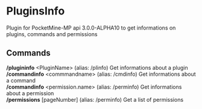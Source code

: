 # PluginsInfo
Plugin for PocketMine-MP api 3.0.0-ALPHA10 to get informations on plugins, commands and permissions
## Commands
**/plugininfo** \<PluginName\> (alias: /plinfo) Get informations about a plugin  
**/commandinfo** \<commmandname\> (alias: /cmdinfo) Get informations about a command  
**/commandinfo** \<permission.name\> (alias: /perminfo) Get informations about a permission  
**/permissions** [pageNumber] (alias: /perminfo) Get a list of permissions 